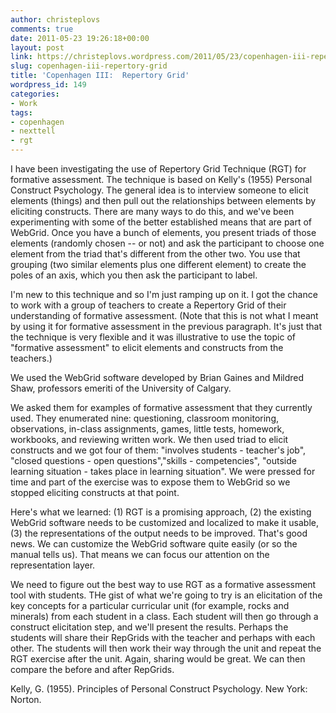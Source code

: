 ```yaml
---
author: christeplovs
comments: true
date: 2011-05-23 19:26:18+00:00
layout: post
link: https://christeplovs.wordpress.com/2011/05/23/copenhagen-iii-repertory-grid/
slug: copenhagen-iii-repertory-grid
title: 'Copenhagen III:  Repertory Grid'
wordpress_id: 149
categories:
- Work
tags:
- copenhagen
- nexttell
- rgt
---
```


I have been investigating the use of Repertory Grid Technique (RGT) for formative assessment.   The technique is based on Kelly's (1955) Personal Construct Psychology.  The general idea is to interview someone to elicit elements (things) and then pull out the relationships between elements by eliciting constructs.  There are many ways to do this, and we've been experimenting with some of the better established means that are part of WebGrid.  Once you have a bunch of elements, you present triads of those elements (randomly chosen -- or not) and ask the participant to choose one element from the triad that's different from the other two.  You use that grouping (two similar elements plus one different element) to create the poles of an axis, which you then ask the participant to label.

I'm new to this technique and so I'm just ramping up on it.  I got the chance to work with a group of teachers to create a Repertory Grid of their understanding of formative assessment.  (Note that this is not what I meant by using it for formative assessment in the previous paragraph.  It's just that the technique is very flexible and it was illustrative to use the topic of "formative assessment" to elicit elements and constructs from the teachers.)

We used the WebGrid software developed by Brian Gaines and Mildred Shaw, professors emeriti of the University of Calgary.

We asked them for examples of formative assessment that they currently used.  They enumerated nine: questioning, classroom monitoring, observations, in-class assignments, games, little tests, homework, workbooks, and reviewing written work.  We then used triad to elicit constructs and we got four of them:  "involves students - teacher's job", "closed questions - open questions","skills - competencies", "outside learning situation - takes place in learning situation".  We were pressed for time and part of the exercise was to expose them to WebGrid so we stopped eliciting constructs at that point.

Here's what we learned: (1) RGT is a promising approach, (2) the existing WebGrid software needs to be customized and localized to make it usable, (3) the representations of the output needs to be improved.  That's good news.  We can customize the WebGrid software quite easily (or so the manual tells us).  That means we can focus our attention on the representation layer.

We need to figure out the best way to use RGT as a formative assessment tool with students.  THe gist of what we're going to try is an elicitation of the key concepts for a particular curricular unit (for example, rocks and minerals) from each student in a class.   Each student will then go through a construct elicitation step, and we'll present the results.  Perhaps the students will share their RepGrids with the teacher and perhaps with each other.   The students will then work their way through the unit and repeat the RGT exercise after the unit.    Again, sharing would be great.  We can then compare the before and after RepGrids.


Kelly, G. (1955).  Principles of Personal Construct Psychology.  New York: Norton.

